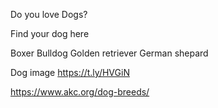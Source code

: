 Do you love Dogs?

Find your dog here

Boxer
Bulldog
Golden retriever
German shepard

Dog image https://t.ly/HVGiN

https://www.akc.org/dog-breeds/